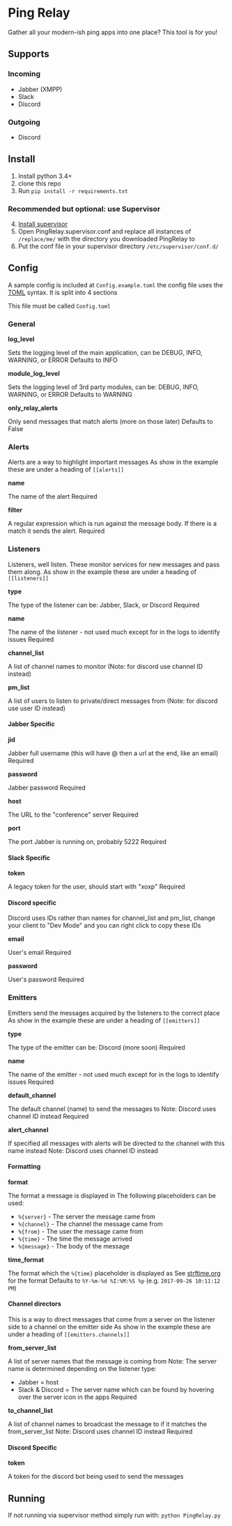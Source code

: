# Ping Relay
Gather all your modern-ish ping apps into one place?  This tool is for you!

## Supports
### Incoming
* Jabber (XMPP)
* Slack
* Discord

### Outgoing
* Discord

## Install
1. Install python 3.4+
2. clone this repo
3. Run `pip install -r requirements.txt`
### Recommended but optional: use Supervisor
4. [Install supervisor](http://supervisord.org)
5. Open PingRelay.supervisor.conf and replace all instances of `/replace/me/` with the directory you downloaded PingRelay to
6. Put the conf file in your supervisor directory `/etc/supervisor/conf.d/`

## Config
A sample config is included at `Config.example.toml` the config file uses the [TOML](https://github.com/toml-lang/toml) syntax.  It is split into 4 sections

This file must be called `Config.toml`

### General

**log_level**

Sets the logging level of the main application, can be DEBUG, INFO, WARNING, or ERROR
Defaults to INFO

**module_log_level**

Sets the logging level of 3rd party modules, can be: DEBUG, INFO, WARNING, or ERROR
Defaults to WARNING

**only_relay_alerts**

Only send messages that match alerts (more on those later)
Defaults to False

### Alerts
Alerts are a way to highlight important messages
As show in the example these are under a heading of `[[alerts]]`

**name**

The name of the alert
Required

**filter**

A regular expression which is run against the message body.  If there is a match it sends the alert.
Required

### Listeners
Listeners, well listen.  These monitor services for new messages and pass them along.
As show in the example these are under a heading of `[[listeners]]`

**type**

The type of the listener can be: Jabber, Slack, or Discord
Required

**name**

The name of the listener - not used much except for in the logs to identify issues
Required

**channel_list**

A list of channel names to monitor (Note: for discord use channel ID instead)

**pm_list**

A list of users to listen to private/direct messages from (Note: for discord use user ID instead)

#### Jabber Specific

**jid**

Jabber full username (this will have @ then a url at the end, like an email)
Required

**password**

Jabber password
Required

**host**

The URL to the "conference" server
Required

**port**

The port Jabber is running on, probably 5222
Required

#### Slack Specific

**token**

A legacy token for the user, should start with "xoxp"
Required

#### Discord specific
Discord uses IDs rather than names for channel_list and pm_list, change your client to "Dev Mode" and you can right click to copy these IDs

**email**

User's email
Required

**password**

User's password
Required

### Emitters
Emitters send the messages acquired by the listeners to the correct place
As show in the example these are under a heading of `[[emitters]]`

**type**

The type of the emitter can be: Discord (more soon)
Required

**name**

The name of the emitter - not used much except for in the logs to identify issues
Required

**default_channel**

The default channel (name) to send the messages to
Note: Discord uses channel ID instead
Required

**alert_channel**

If specified all messages with alerts will be directed to the channel with this name instead
Note: Discord uses channel ID instead

#### Formatting

**format**

The format a message is displayed in
The following placeholders can be used:

* `%{server}` - The server the message came from
* `%{channel}` - The channel the message came from
* `%{from}` - The user the message came from
* `%{time}` - The time the message arrived
* `%{message}` - The body of the message

**time_format**

The format which the `%{time}` placeholder is displayed as
See [strftime.org](http://strftime.org/) for the format
Defaults to `%Y-%m-%d %I:%M:%S %p` (e.g. `2017-09-26 10:11:12 PM`)

#### Channel directors
This is a way to direct messages that come from a server on the listener side to a channel on the emitter side
As show in the example these are under a heading of `[[emitters.channels]]`

**from_server_list**

A list of server names that the message is coming from
Note: The server name is determined depending on the listener type:
* Jabber = host
* Slack & Discord = The server name which can be found by hovering over the server icon in the apps
Required

**to_channel_list**

A list of channel names to broadcast the message to if it matches the from_server_list
Note: Discord uses channel ID instead
Required

#### Discord Specific

**token**

A token for the discord bot being used to send the messages

## Running
If not running via supervisor method simply run with:
`python PingRelay.py`
